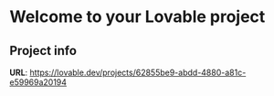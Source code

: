 # Welcome to your Lovable project

## Project info

**URL**: https://lovable.dev/projects/62855be9-abdd-4880-a81c-e59969a20194

